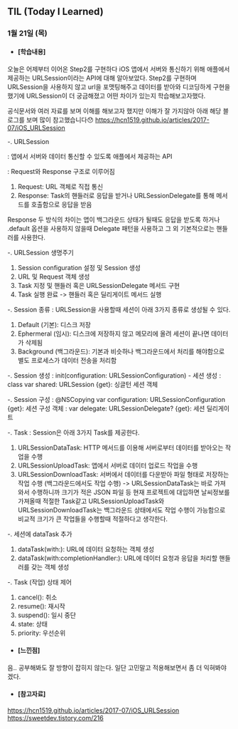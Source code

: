 ## TIL (Today I Learned)

### 1월 21일 (목)

- #### [학습내용]
오늘은 어제부터 이어온 Step2를 구현하다 iOS 앱에서 서버와 통신하기 위해 애플에서 제공하는 URLSession이라는 API에 대해 알아보았다. Step2를 구현하며 URLSession을 사용하지 않고 url을 포맷팅해주고 데이터를 받아와 디코딩하게 구현을 했기에 URLSession이 더 궁금해졌고 어떤 차이가 있는지 학습해보고자했다.

  공식문서와 여러 자료를 보며 이해를 해보고자 했지만 이해가 잘 가지않아 아래 해당 블로그를 보며 많이 참고했습니다😯
  https://hcn1519.github.io/articles/2017-07/iOS_URLSession

  -. URLSession

  : 앱에서 서버와 데이터 통신할 수 있도록 애플에서 제공하는 API

  : Request와 Response 구조로 이루어짐

  1. Request: URL 객체로 직접 통신
  2. Response: Task의 핸들러로 응답을 받거나 URLSessionDelegate를 통해 메서드를 호출함으로 응답을 받음

  Response 두 방식의 차이는 앱이 백그라운드 상태가 될때도 응답을 받도록 하거나 .default 옵션을 사용하지 않을때 Delegate 패턴을 사용하고 그 외 기본적으로는 핸들러를 사용한다.


  -. URLSession 생명주기

   1) Session configuration 설정 및 Session 생성
   2) URL 및 Request 객체 생성
   3) Task 지정 및 핸들러 혹은 URLSessionDelegate 메서드 구현
   4) Task 실행 완료 -> 핸들러 혹은 딜리게이트 메서드 실행

  -. Session 종류
  : URLSession을 사용할때 세션이 아래 3가지 종류로 생성될 수 있다.
   1) Default (기본): 디스크 저장
   2) Ephermeral (임시): 디스크에 저장하지 않고 메모리에 올려 세션이 끝나면 데이터가 삭제됨
   3) Background (백그라운드): 기본과 비슷하나 백그라운드에서 처리를 해야함으로 별도 프로세스가 데이터 전송을 처리함

  -. Session 생성
   : init(configuration: URLSessionConfiguration) - 세션 생성
   : class var shared: URLSession {get}: 싱글턴 세션 객체

  -. Session 구성
   : @NSCopying var configuration: URLSessionConfiguration {get}: 세션 구성 객체
   : var delegate: URLSessionDelegate? {get}: 세션 딜리게이트

  -. Task
   : Session은 아래 3가지 Task를 제공한다.
  1. URLSessionDataTask: HTTP 메서드를 이용해 서버로부터 데이터를 받아오는 작업을 수행
  2. URLSessionUploadTask: 앱에서 서버로 데이터 업로드 작업을 수행
  3. URLSessionDownloadTask: 서버에서 데이터를 다운받아 파일 형태로 저장하는 작업 수행 (백그라운드에서도 작업 수행)
      -> URLSessionDataTask는 바로 가져와서 수행하니까 크기가 적은 JSON 파일 등 현재 프로젝트에 대입하면 날씨정보를 가져올때 적절한 Task같고 URLSessionUploadTask와 URLSessionDownloadTask는 백그라운드 상태에서도 작업 수행이 가능함으로 비교적 크기가 큰 작업들을 수행할때 적절하다고 생각한다.

  -. 세션에 dataTask 추가
   1) dataTask(with:): URL에 데이터 요청하는 객체 생성
   2) dataTask(with:completionHandler:): URL에 데이터 요청과 응답을 처리할 핸들러를 갖는 객체 생성

  -. Task (작업) 상태 제어
   1) cancel(): 취소 
   2) resume(): 재시작
   3) suspend(): 일시 중단
   4) state: 상태
   5) priority: 우선순위

- #### [느낀점]
음.. 공부해봐도 잘 방향이 잡히지 않는다.
일단 고민말고 적용해보면서 좀 더 익혀봐야겠다.

- #### [참고자료]
https://hcn1519.github.io/articles/2017-07/iOS_URLSession
https://sweetdev.tistory.com/216